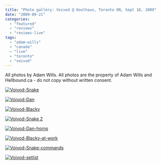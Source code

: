 ```yaml
---
title: "Photo gallery: Voivod @ Koolhaus, Toronto ON, Sept 18, 2009"
date: "2009-09-21"
categories: 
  - "featured"
  - "reviews"
  - "reviews-live"
tags: 
  - "adam-wills"
  - "canada"
  - "live"
  - "toronto"
  - "voivod"
---
```


All photos by Adam Wills. All photos are the property of Adam Wills and Hellbound.ca - do not copy without written consent.

[![Voivod-Snake](http://www.hellbound.ca/wp-content/uploads/2009/09/Voivod-Snake-200x300.jpg "Voivod-Snake")](http://www.hellbound.ca/wp-content/uploads/2009/09/Voivod-Snake.jpg)

[![Voivod-Dan](http://www.hellbound.ca/wp-content/uploads/2009/09/Voivod-Dan-200x300.jpg "Voivod-Dan")](http://www.hellbound.ca/wp-content/uploads/2009/09/Voivod-Dan.jpg)

[![Voivod-Blacky](http://www.hellbound.ca/wp-content/uploads/2009/09/Voivod-Blacky-300x200.jpg "Voivod-Blacky")](http://www.hellbound.ca/wp-content/uploads/2009/09/Voivod-Blacky.jpg)

[![Voivod-Snake 2](http://www.hellbound.ca/wp-content/uploads/2009/09/Voivod-Snake-2-200x300.jpg "Voivod-Snake 2")](http://www.hellbound.ca/wp-content/uploads/2009/09/Voivod-Snake-2.jpg)

[![Voivod-Dan-horns](http://www.hellbound.ca/wp-content/uploads/2009/09/Voivod-Dan-horns-300x200.jpg "Voivod-Dan-horns")](http://www.hellbound.ca/wp-content/uploads/2009/09/Voivod-Dan-horns.jpg)

[![Voivod-Blacky-at-work](http://www.hellbound.ca/wp-content/uploads/2009/09/Voivod-Blacky-at-work-300x200.jpg "Voivod-Blacky-at-work")](http://www.hellbound.ca/wp-content/uploads/2009/09/Voivod-Blacky-at-work.jpg)

[![Voivod-Snake-commands](http://www.hellbound.ca/wp-content/uploads/2009/09/Voivod-Snake-commands-200x300.jpg "Voivod-Snake-commands")](http://www.hellbound.ca/wp-content/uploads/2009/09/Voivod-Snake-commands.jpg)

[![Voivod-setlist](http://www.hellbound.ca/wp-content/uploads/2009/09/Voivod-setlist-200x300.jpg "Voivod-setlist")](http://www.hellbound.ca/wp-content/uploads/2009/09/Voivod-setlist.jpg)
